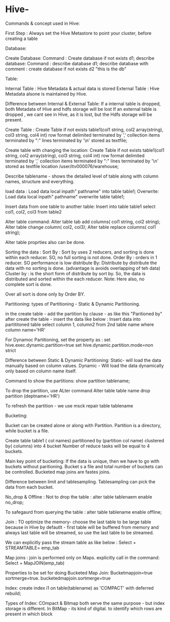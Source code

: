 # Hive-
Commands & concept used in Hive:

First Step : Always set the Hive Metastore to point your cluster, before creating a table

Database:

Create Database:   Command : Create database if not exists d1;
describe database: Command : describe database d1;
describe database with comment : create database if not exists d2 "this is the db"

Table:

Internal Table : Hive Metadata & actual data is stored
External Table : Hive Metadata alsone is maintained by Hive.

Difference between Internal & External Table: If a internal table is dropped, both Metadata of Hive and hdfs storage will be lost
                                              If an external table is dropped , we cant see in Hive, as it is lost, but the Hdfs storage will be present.

Create Table : Create Table if not exists table1(col1 string, col2 array(string), col3 string, col4 int) row format delimited terminated by ',' collection items terminated by ":" lines terminated by '\n' stored as textfile;

Create table with changing the location:  Create Table if not exists table1(col1 string, col2 array(string), col3 string, col4 int) row format delimited terminated by ',' collection items terminated by ":" lines terminated by '\n' stored as textfile location /user/itv000076/warehouse;

Describe tablename - shows the detailed level of table along with column names, structure and everything.

load data : Load data local inpath" pathname" into table table1;
Overwrite: Load data local inpath" pathname" overwrite table table1;


Insert data from one table to another table:
Insert into table table1 select col1, col2, col3 from table2

Alter table command: Alter table tab add columns( col1 string, col2 string);
                     Alter table change column( col2, col3);
                     Alter table replace columns( col1 string);
                    
 Alter table proprties also can be done.
 
 Sorting the data :
     Sort By : Sort by uses 2 reducers, and sorting is done within each reducer. SO, no full sorting is not done.
     Order By : orders in 1 reducer. SO performance is low
     distribute By: Distribute by distribute the data with no sorting is done. (advantage is avoids overlapping of teh data)
     Cluster by : is the short form of distribute by sort by. So, the data is distributed and sorted within the each reducer. Note: Here also, no complete sort is done.
     
Over all sort is done only by Order BY.

Partitioning:
types of Partitioning - Static & Dynamic Partitioning.

in the create table - add the partition by clause - as like this "Paritioned by"
after create the table - insert the data like below :
Insert data into partititoned table select column 1, column2 from 2nd table name where column name='HR'

For Dynamoc Partitioning, set the property as :
set hive.exec.dynamic.partition=true
set hive.dynamic.partition.mode=non strict

Difference between Static & Dynamic Partitioning: Static- will load the data manually based on column values.
                                                  Dynamic - Will load the data dynamically only based on column name itself.
                          
 Command to show the partitions: show partition tablename;
 
 To drop the partition, use ALter command
 Alter table table name drop partition (deptname='HR')
 
 To refresh the partition - we use msck repair table tablename
 
 Bucketing:
 
 Bucket can be created alone or along with Partition.
 Partition is a directory, while bucket is a file.
 
 Create table table1 ( col names) partitioned by (partition col name) clustered by( columns) into 4 bucket
 Number of reduce tasks will be equal to 4 buckets.
 
 Main key point of bucketing: If the data is unique, then we have to go with buckets without paritioning. Bucket s a file and total number of buckets can be controlled.
 Bucketed map joins are fastes joins.
 
 Difference between limit and tablesampling.
 Tablesampling can pick the data from each bucket.
 
 No_drop & Offline :
 Not to drop the table : alter table tablenaem enable no_drop;
 
 To safegaurd from querying the table : alter table tablename enable offline;
 
 Join :
 TO optimize the memory- choose the last table to be large table
 because in Hive by defautlt - first table will be buffered from memory and always last table will be streamed, so use the last table to be streamed.
 
 We can explicitly pass the stream table as like below :
 Select + STREAMTABLE= emp_tab
 
 Map joins :
 join is performed only on Maps.
 explicitly call in the command:
  Select + MapJOIN(emp_tab)
  
  Properties to be set for doing Bucketed Map Join:
  Bucketmapjoin=true
  sortmerge=true.
  bucketedmapjoin.sortmerge=true
  
  Index:
  create index i1 on table(tablename) as 'COMPACT' with deferred rebuild;
  
  Types of Index: COmpact & Bitmap
  both serve the same purpose - but index storage is different.
  In BitMap - its kind of digital.
  to identify which rows are present in which block
  
  
 
 
